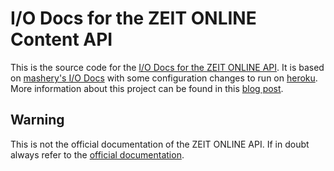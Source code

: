 # I/O Docs for the ZEIT ONLINE Content API

This is the source code for the [I/O Docs for the ZEIT ONLINE API][live]. It is based on [mashery's I/O Docs][iodocs] with some configuration changes to run on [heroku][]. More information about this project can be found in this [blog post][blog_post].

## Warning

This is not the official documentation of the ZEIT ONLINE API.
If in doubt always refer to the [official documentation][zeit-documentation].

[live]: http://zeitapi-iodocs.herokuapp.com/zeit
[blog_post]: http://spier.hu/2012/11/iodocs-for-zeit-online-content-api/
[zeit-documentation]: http://developer.zeit.de/index/
[iodocs]: https://github.com/mashery/iodocs
[heroku]: http://www.heroku.com